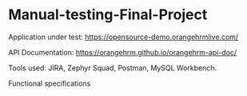 # Manual-testing-Final-Project
Application under test: https://opensource-demo.orangehrmlive.com/


API Documentation: https://orangehrm.github.io/orangehrm-api-doc/

Tools used: JIRA, Zephyr Squad, Postman, MySQL Workbench.


Functional specifications
